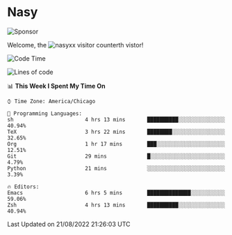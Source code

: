 # Nasy

<!--
<p align="center">
<img height="200" src="https://github-readme-stats.vercel.app/api?username=nasyxx&count_private=true&show_icons=true&theme=dracula&include_all_commits=true"/>
<img height="200" src="https://github-readme-stats.vercel.app/api/top-langs/?username=nasyxx&theme=dracula&hide=html,jupyter+notebook&count_private=true&show_icons=true"/>
</p>

  
----------------
-->

![Sponsor](https://img.shields.io/static/v1.svg?label=Sponsor&message=%E2%9D%A4&logo=GitHub&style=flat&color=pink)
 
Welcome, the ![nasyxx visitor counter](https://count.getloli.com/get/@nasyxx?theme=rule34)th vistor!
 
<!--START_SECTION:waka-->
![Code Time](http://img.shields.io/badge/Code%20Time-2%2C567%20hrs%2038%20mins-blue)

![Lines of code](https://img.shields.io/badge/From%20Hello%20World%20I%27ve%20Written-5%20Million%20lines%20of%20code-blue)

📊 **This Week I Spent My Time On** 

```text
⌚︎ Time Zone: America/Chicago

💬 Programming Languages: 
sh                       4 hrs 13 mins       ██████████░░░░░░░░░░░░░░░   40.94% 
TeX                      3 hrs 22 mins       ████████░░░░░░░░░░░░░░░░░   32.65% 
Org                      1 hr 17 mins        ███░░░░░░░░░░░░░░░░░░░░░░   12.51% 
Git                      29 mins             █░░░░░░░░░░░░░░░░░░░░░░░░   4.79% 
Python                   21 mins             ░░░░░░░░░░░░░░░░░░░░░░░░░   3.39%

🔥 Editors: 
Emacs                    6 hrs 5 mins        ██████████████░░░░░░░░░░░   59.06% 
Zsh                      4 hrs 13 mins       ██████████░░░░░░░░░░░░░░░   40.94%

```


 Last Updated on 21/08/2022 21:26:03 UTC
<!--END_SECTION:waka-->

<!-- ![visitors](https://visitor-badge.laobi.icu/badge?page_id=nasyxx.nasyxx) -->
